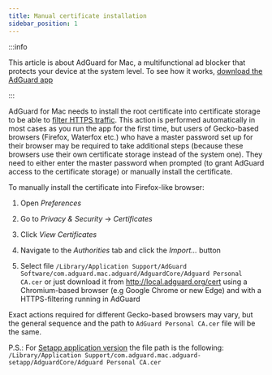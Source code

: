 ```yaml
---
title: Manual certificate installation
sidebar_position: 1
---
```


:::info

This article is about AdGuard for Mac, a multifunctional ad blocker that protects your device at the system level. To see how it works, [download the AdGuard app](https://agrd.io/download-kb-adblock)

:::

AdGuard for Mac needs to install the root certificate into certificate storage to be able to [filter HTTPS traffic](/general/https-filtering/what-is-https-filtering). This action is performed automatically in most cases as you run the app for the first time, but users of Gecko-based browsers (Firefox, Waterfox etc.) who have a master password set up for their browser may be required to take additional steps (because these browsers use their own certificate storage instead of the system one). They need to either enter the master password when prompted (to grant AdGuard access to the certificate storage) or manually install the certificate.

To manually install the certificate into Firefox-like browser:

  1. Open *Preferences*

  2. Go to *Privacy & Security* → *Certificates*

  3. Click *View Certificates*

  4. Navigate to the *Authorities* tab and click the *Import...* button

  5. Select file `/Library/Application Support/AdGuard Software/com.adguard.mac.adguard/AdguardCore/Adguard Personal CA.cer` or just download it from http://local.adguard.org/cert using a Chromium-based browser (e.g Google Chrome or new Edge) and with a HTTPS-filtering running in AdGuard

Exact actions required for different Gecko-based browsers may vary, but the general sequence and the path to `AdGuard Personal CA.cer` file will be the same.

P.S.: For [Setapp application version](https://setapp.com/apps/adguard) the file path is the following: `/Library/Application Support/com.adguard.mac.adguard-setapp/AdguardCore/Adguard Personal CA.cer`
